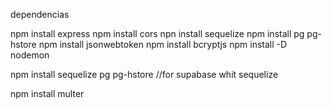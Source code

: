 dependencias 

npm install express
npm install cors
npn install sequelize
npm install pg pg-hstore
npm install  jsonwebtoken 
npm install bcryptjs
npm install -D nodemon

npm install sequelize pg pg-hstore //for supabase whit sequelize

npm install multer
